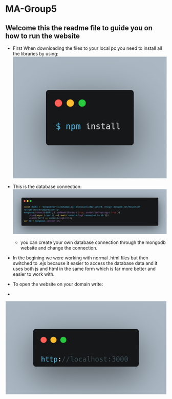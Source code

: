 # MA-Group5
## Welcome this the readme file to guide you on how to run the website

* First When downloading the files to your local pc you need to install all the libraries by using:
![How to install the packages](/public/images/carbon.png)

* This is the database connection: 
 ![Database connection](/public/images/carbon1.png)
  * you can create your own database connection through the mongodb website and change the connection.

 * In the begining we were working with normal .html files but then switched to .ejs because it easier to access the database data and it uses both js and html in the same form which is far more better and easier to work with.

 * To open the website on your domain write:
 * 
 ![Open the website](/public/images/carbon2.png)
